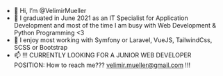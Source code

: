 - 👋 Hi, I’m @VelimirMueller
- 👀 I graduated in June 2021 as an IT Specialist for Application Development and most of the time I am busy with Web Development & Python Programming <3
- 🌱 I enjoy most working with Symfony or Laravel, VueJS, TailwindCss, SCSS or Bootstrap
- 📫 !!! CURRENTLY LOOKING FOR A JUNIOR WEB DEVELOPER POSITION: How to reach me??? velimir.mueller@gmail.com !!! 

<!---
VelimirMueller/VelimirMueller is a ✨ special ✨ repository because its `README.md` (this file) appears on your GitHub profile.
You can click the Preview link to take a look at your changes.
--->
